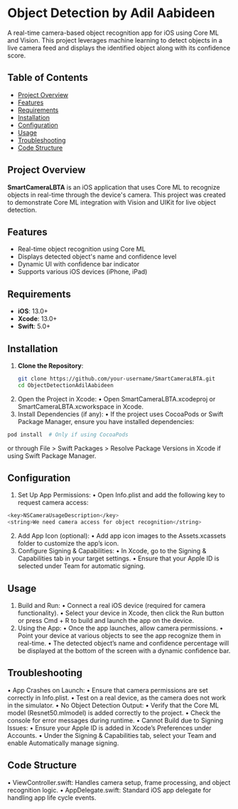 # Object Detection by Adil Aabideen

A real-time camera-based object recognition app for iOS using Core ML and Vision. This project leverages machine learning to detect objects in a live camera feed and displays the identified object along with its confidence score.

## Table of Contents

- [Project Overview](#project-overview)
- [Features](#features)
- [Requirements](#requirements)
- [Installation](#installation)
- [Configuration](#configuration)
- [Usage](#usage)
- [Troubleshooting](#troubleshooting)
- [Code Structure](#code-structure)

## Project Overview

**SmartCameraLBTA** is an iOS application that uses Core ML to recognize objects in real-time through the device's camera. This project was created to demonstrate Core ML integration with Vision and UIKit for live object detection.

## Features

- Real-time object recognition using Core ML
- Displays detected object's name and confidence level
- Dynamic UI with confidence bar indicator
- Supports various iOS devices (iPhone, iPad)

## Requirements

- **iOS**: 13.0+
- **Xcode**: 13.0+
- **Swift**: 5.0+

## Installation

1. **Clone the Repository**:
   ```bash
   git clone https://github.com/your-username/SmartCameraLBTA.git
   cd ObjectDetectionAdilAabideen
   ```
2.	Open the Project in Xcode:
•	Open SmartCameraLBTA.xcodeproj or SmartCameraLBTA.xcworkspace in Xcode.
3.	Install Dependencies (if any):
•	If the project uses CocoaPods or Swift Package Manager, ensure you have installed dependencies:
```bash
pod install  # Only if using CocoaPods
```
or through File > Swift Packages > Resolve Package Versions in Xcode if using Swift Package Manager.

## Configuration

1.	Set Up App Permissions:
•	Open Info.plist and add the following key to request camera access:
```bash
<key>NSCameraUsageDescription</key>
<string>We need camera access for object recognition</string>
```
2.	Add App Icon (optional):
•	Add app icon images to the Assets.xcassets folder to customize the app’s icon.
3.	Configure Signing & Capabilities:
•	In Xcode, go to the Signing & Capabilities tab in your target settings.
•	Ensure that your Apple ID is selected under Team for automatic signing.

## Usage

1.	Build and Run:
•	Connect a real iOS device (required for camera functionality).
•	Select your device in Xcode, then click the Run button or press Cmd + R to build and launch the app on the device.
2.	Using the App:
•	Once the app launches, allow camera permissions.
•	Point your device at various objects to see the app recognize them in real-time.
•	The detected object’s name and confidence percentage will be displayed at the bottom of the screen with a dynamic confidence bar.

## Troubleshooting

•	App Crashes on Launch:
•	Ensure that camera permissions are set correctly in Info.plist.
•	Test on a real device, as the camera does not work in the simulator.
•	No Object Detection Output:
•	Verify that the Core ML model (Resnet50.mlmodel) is added correctly to the project.
•	Check the console for error messages during runtime.
•	Cannot Build due to Signing Issues:
•	Ensure your Apple ID is added in Xcode’s Preferences under Accounts.
•	Under the Signing & Capabilities tab, select your Team and enable Automatically manage signing.

## Code Structure

•	ViewController.swift: Handles camera setup, frame processing, and object recognition logic.
•	AppDelegate.swift: Standard iOS app delegate for handling app life cycle events.
